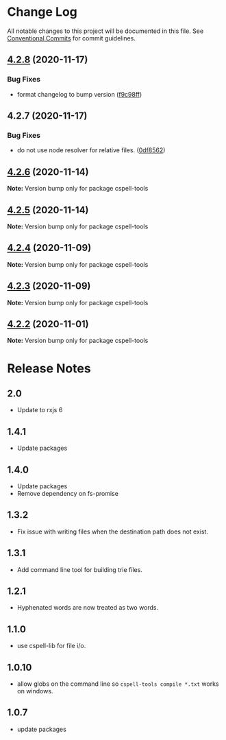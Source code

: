 # Change Log

All notable changes to this project will be documented in this file.
See [Conventional Commits](https://conventionalcommits.org) for commit guidelines.

## [4.2.8](https://github.com/streetsidesoftware/cspell/compare/cspell-tools@4.2.7...cspell-tools@4.2.8) (2020-11-17)


### Bug Fixes

* format changelog to bump version ([f9c98ff](https://github.com/streetsidesoftware/cspell/commit/f9c98ff2c5c2fe9d2c801d9f93fc7a25feb445f6))





## 4.2.7 (2020-11-17)

### Bug Fixes

-   do not use node resolver for relative files. ([0df8562](https://github.com/streetsidesoftware/cspell/commit/0df85625da5b667f5817fc710b44fa74b636d9a1))

## [4.2.6](https://github.com/streetsidesoftware/cspell/compare/cspell-tools@4.2.5...cspell-tools@4.2.6) (2020-11-14)

**Note:** Version bump only for package cspell-tools

## [4.2.5](https://github.com/streetsidesoftware/cspell/compare/cspell-tools@4.2.4...cspell-tools@4.2.5) (2020-11-14)

**Note:** Version bump only for package cspell-tools

## [4.2.4](https://github.com/streetsidesoftware/cspell/compare/cspell-tools@4.2.3...cspell-tools@4.2.4) (2020-11-09)

**Note:** Version bump only for package cspell-tools

## [4.2.3](https://github.com/streetsidesoftware/cspell/compare/cspell-tools@4.2.2...cspell-tools@4.2.3) (2020-11-09)

**Note:** Version bump only for package cspell-tools

## [4.2.2](https://github.com/streetsidesoftware/cspell/compare/cspell-tools@4.2.1...cspell-tools@4.2.2) (2020-11-01)

**Note:** Version bump only for package cspell-tools

# Release Notes

## 2.0

-   Update to rxjs 6

## 1.4.1

-   Update packages

## 1.4.0

-   Update packages
-   Remove dependency on fs-promise

## 1.3.2

-   Fix issue with writing files when the destination path does not exist.

## 1.3.1

-   Add command line tool for building trie files.

## 1.2.1

-   Hyphenated words are now treated as two words.

## 1.1.0

-   use cspell-lib for file i/o.

## 1.0.10

-   allow globs on the command line so `cspell-tools compile *.txt` works on windows.

## 1.0.7

-   update packages
